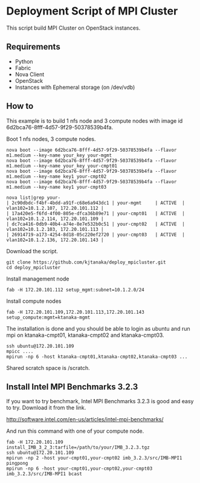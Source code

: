 Deployment Script of MPI Cluster
====================================

This script build MPI Cluster on OpenStack instances.

Requirements
---------------
* Python
* Fabric
* Nova Client
* OpenStack
* Instances with Ephemeral storage (on /dev/vdb)

How to
--------
This example is to build 1 nfs node and 3 compute nodes with image id 6d2bca76-8fff-4d57-9f29-50378539b4fa.

Boot 1 nfs nodes, 3 compute nodes.
```
nova boot --image 6d2bca76-8fff-4d57-9f29-50378539b4fa --flavor m1.medium --key-name your_key your-mgmt
nova boot --image 6d2bca76-8fff-4d57-9f29-50378539b4fa --flavor m1.medium --key-name your_key your-cmpt01
nova boot --image 6d2bca76-8fff-4d57-9f29-50378539b4fa --flavor m1.medium --key-name key1 your-cmpt02
nova boot --image 6d2bca76-8fff-4d57-9f29-50378539b4fa --flavor m1.medium --key-name key1 your-cmpt03

nova list|grep your-
| 2c90dbdc-f4bf-4bdd-a91f-c68e6a943dc1 | your-mgmt     | ACTIVE  | vlan102=10.1.2.107, 172.20.101.112 |
| 17a420e5-f6fd-4f00-805e-dfca36b89e71 | your-cmpt01   | ACTIVE  | vlan102=10.1.2.114, 172.20.101.109 |
| dc7ca416-0db9-40b4-a74e-8e7e532b0c51 | your-cmpt02   | ACTIVE  | vlan102=10.1.2.103, 172.20.101.113 |
| 26914719-a173-4254-8d18-05c220ef2720 | your-cmpt03   | ACTIVE  | vlan102=10.1.2.136, 172.20.101.143 |
```

Download the script.
```
git clone https://github.com/kjtanaka/deploy_mpicluster.git
cd deploy_mpicluster
```

Install management node
```
fab -H 172.20.101.112 setup_mgmt:subnet=10.1.2.0/24
```

Install compute nodes
```
fab -H 172.20.101.109,172.20.101.113,172.20.101.143 setup_compute:mgmt=ktanaka-mgmt
```

The installation is done and you should be able to login as ubuntu and run mpi on ktanaka-cmpt01, ktanaka-cmpt02 and ktanaka-cmpt03.

```
ssh ubuntu@172.20.101.109
mpicc ....
mpirun -np 6 -host ktanaka-cmpt01,ktanaka-cmpt02,ktanaka-cmpt03 ...
```
Shared scratch space is /scratch.

Install Intel MPI Benchmarks 3.2.3
----------------------------------
If you want to try benchmark, Intel MPI Benchmarks 3.2.3 is good and easy to try.
Download it from the link.

http://software.intel.com/en-us/articles/intel-mpi-benchmarks/

And run this command with one of your compute node.
```
fab -H 172.20.101.109 install_IMB_3_2_3:tarfile=/path/to/your/IMB_3.2.3.tgz
ssh ubuntu@172.20.101.109
mpirun -np 2 -host your-cmpt01,your-cmpt02 imb_3.2.3/src/IMB-MPI1 pingpong
mpirun -np 6 -host your-cmpt01,your-cmpt02,your-cmpt03 imb_3.2.3/src/IMB-MPI1 bcast
```


